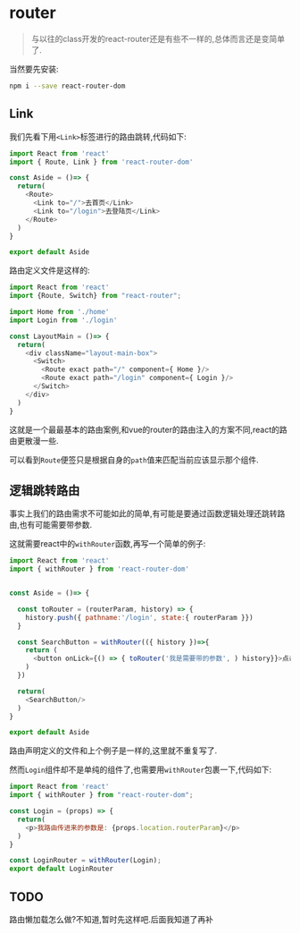 # router

>与以往的class开发的react-router还是有些不一样的,总体而言还是变简单了.

当然要先安装:
```sh
npm i --save react-router-dom
```

## Link 
我们先看下用`<Link>`标签进行的路由跳转,代码如下:
```js
import React from 'react'
import { Route, Link } from 'react-router-dom'

const Aside = ()=> {
  return(
    <Route>
      <Link to="/">去首页</Link>
      <Link to="/login">去登陆页</Link>
    </Route>
  )
}

export default Aside
```
路由定义文件是这样的:
```js
import React from 'react'
import {Route, Switch} from "react-router";

import Home from './home'
import Login from './login'

const LayoutMain = ()=> {
  return(
    <div className="layout-main-box">
      <Switch>
        <Route exact path="/" component={ Home }/>
        <Route exact path="/login" component={ Login }/>
      </Switch>
    </div>
  )
}
```
这就是一个最最基本的路由案例,和vue的router的路由注入的方案不同,react的路由更散漫一些.

可以看到`Route`便签只是根据自身的`path`值来匹配当前应该显示那个组件.

## 逻辑跳转路由
事实上我们的路由需求不可能如此的简单,有可能是要通过函数逻辑处理还跳转路由,也有可能需要带参数.

这就需要react中的`withRouter`函数,再写一个简单的例子:
```js
import React from 'react'
import { withRouter } from 'react-router-dom'


const Aside = ()=> {

  const toRouter = (routerParam, history) => {
    history.push({ pathname:'/login', state:{ routerParam }})
  }

  const SearchButton = withRouter(({ history })=>{
    return (
      <button onLick={() => { toRouter('我是需要带的参数', ) history}}>点击我跳到登陆页面</button>
    )
  })

  return(
    <SearchButton/>
  )
}

export default Aside
```

路由声明定义的文件和上个例子是一样的,这里就不重复写了.

然而`Login`组件却不是单纯的组件了,也需要用`withRouter`包裹一下,代码如下:
```js
import React from 'react'
import { withRouter } from "react-router-dom";

const Login = (props) => {
  return(
    <p>我路由传进来的参数是: {props.location.routerParam}</p>
  )
}

const LoginRouter = withRouter(Login);
export default LoginRouter
```

## TODO
路由懒加载怎么做?不知道,暂时先这样吧.后面我知道了再补